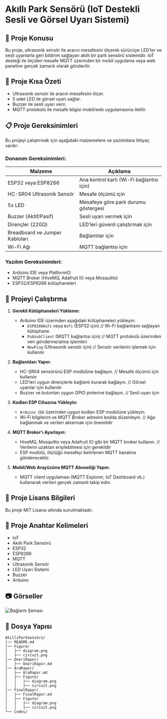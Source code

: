 # Akıllı Park Sensörü (IoT Destekli Sesli ve Görsel Uyarı Sistemi)

## 📌 Proje Konusu
Bu proje, ultrasonik sensör ile aracın mesafesini ölçerek sürücüye LED’ler ve sesli uyarılarla geri bildirim sağlayan akıllı bir park sensörü sistemidir. IoT desteği ile ölçülen mesafe MQTT üzerinden bir mobil uygulama veya web paneline gerçek zamanlı olarak gönderilir.

## 📡 Proje Kısa Özeti
- Ultrasonik sensör ile aracın mesafesini ölçer.
- 5 adet LED ile görsel uyarı sağlar.
- Buzzer ile sesli uyarı verir.
- MQTT protokolü ile mesafe bilgisi mobil/web uygulamasına iletilir.

## 📋 Proje Gereksinimleri
Bu projeyi çalıştırmak için aşağıdaki malzemelere ve yazılımlara ihtiyaç vardır:

### **Donanım Gereksinimleri:**
| Malzeme | Açıklama |
|---------|---------|
| ESP32 veya ESP8266 | Ana kontrol kartı (Wi-Fi bağlantısı için) |
| HC-SR04 Ultrasonik Sensör | Mesafe ölçümü için |
| 5x LED  | Mesafeye göre park durumu göstergesi |
| Buzzer (Aktif/Pasif) | Sesli uyarı vermek için |
| Dirençler (220Ω) | LED’leri güvenli çalıştırmak için |
| Breadboard ve Jumper Kabloları | Bağlantılar için |
| Wi-Fi Ağı | MQTT bağlantısı için |

### **Yazılım Gereksinimleri:**
- Arduino IDE veya PlatformIO
- MQTT Broker (HiveMQ, Adafruit IO veya Mosquitto)
- ESP32/ESP8266 kütüphaneleri

## 🚀 Projeyi Çalıştırma
1. **Gerekli Kütüphaneleri Yükleme:**
   - Arduino IDE üzerinden aşağıdaki kütüphaneleri yükleyin:
     - `ESP8266WiFi` veya `WiFi` (ESP32 için) // Wi-Fi bağlantısını sağlayan kütüphane
     - `PubSubClient` (MQTT bağlantısı için) // MQTT protokolü üzerinden veri gönderme/alma işlemleri
     - `NewPing` (Ultrasonik sensör için) // Sensör verilerini işlemek için kullanılır

2. **Bağlantıları Yapın:**
   - HC-SR04 sensörünü ESP modülüne bağlayın. // Mesafe ölçümü için kullanılır
   - LED’leri uygun dirençlerle bağlantı kurarak bağlayın. // Görsel uyarılar için kullanılır
   - Buzzer ve butonları uygun GPIO pinlerine bağlayın. // Sesli uyarı için

3. **Kodları ESP Cihazına Yükleyin:**
   - `Arduino IDE` üzerinden uygun kodları ESP modülüne yükleyin.
   - Wi-Fi bilgilerini ve MQTT Broker adresini kodda düzenleyin. // Ağa bağlanmak ve verileri aktarmak için önemlidir

4. **MQTT Broker’ı Ayarlayın:**
   - HiveMQ, Mosquitto veya Adafruit IO gibi bir MQTT broker kullanın. // Verilerin uzaktan erişilebilmesi için gereklidir
   - ESP modülü, ölçtüğü mesafeyi belirlenen MQTT kanalına gönderecektir.

5. **Mobil/Web Arayüzüne MQTT Aboneliği Yapın:**
   - MQTT client uygulaması (MQTT Explorer, IoT Dashboard vb.) kullanarak verileri gerçek zamanlı takip edin.

## 📜 Proje Lisans Bilgileri
Bu proje MIT Lisansı altında sunulmaktadır. 

## 🔑 Proje Anahtar Kelimeleri
- IoT
- Akıllı Park Sensörü
- ESP32
- ESP8266
- MQTT
- Ultrasonik Sensör
- LED Uyarı Sistemi
- Buzzer
- Arduino

## 📷 Görseller


![Bağlantı Şeması](Figure/diagram.png)

## 📁 Dosya Yapısı
```
AkilliParkSensörü/
│── README.md
│── Figure/
│   ├── diagram.png
│   ├── circuit.png
│── OneriRapor/
│   ├── OneriRapor.md
│── AraRapor/
│   ├── AraRapor.md
│   ├── Figure/
│   │   ├── diagram.png
│   │   ├── circuit.png
│── FinalRapor/
│   ├── FinalRapor.md
│   ├── Figure/
│   │   ├── diagram.png
│   │   ├── circuit.png
└── Codes/
```
